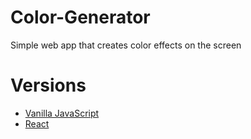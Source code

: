 # Color-Generator

Simple web app that creates color effects on the screen

# Versions

- [Vanilla JavaScript](https://github.com/shrimp16/Color-Generator/tree/main/Vanilla)
- [React](https://github.com/shrimp16/Color-Generator/tree/main/React/color-generator)
